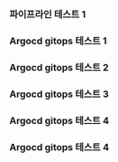 ### 파이프라인 테스트 1
### Argocd gitops 테스트 1
### Argocd gitops 테스트 2
### Argocd gitops 테스트 3
### Argocd gitops 테스트 4
### Argocd gitops 테스트 4